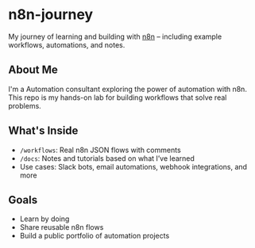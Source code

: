 # n8n-journey

 My journey of learning and building with [n8n](https://n8n.io) – including example workflows, automations, and notes.

## About Me

I'm a Automation consultant exploring the power of automation with n8n. This repo is my hands-on lab for building workflows that solve real problems.

## What's Inside

-  `/workflows`: Real n8n JSON flows with comments
-  `/docs`: Notes and tutorials based on what I’ve learned
-  Use cases: Slack bots, email automations, webhook integrations, and more

##  Goals

- Learn by doing
- Share reusable n8n flows
- Build a public portfolio of automation projects
